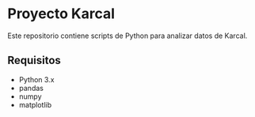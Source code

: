# Proyecto Karcal

Este repositorio contiene scripts de Python para analizar datos de Karcal.

## Requisitos

- Python 3.x
- pandas
- numpy
- matplotlib

